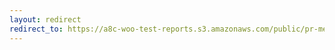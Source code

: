 ```yaml
---
layout: redirect
redirect_to: https://a8c-woo-test-reports.s3.amazonaws.com/public/pr-merge/45758/api/index.html
---
```

